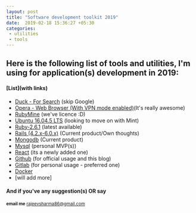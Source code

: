 ```yaml
---
layout: post
title: "Software development toolkit 2019"
date:  2019-02-18 15:36:27 +05:30
categories:
 - utilities
 - tools
---
```



## Here is the following list of tools and utilities, I'm using for application(s) development in 2019:

#### [List](with links)
 
 - [Duck - For Search](https://duckduckgo.com/) (skip Google)
 - [Opera - Web Browser (With VPN mode enabled)](https://www.opera.com)(It's really awesome) 
 - [RubyMine](https://www.jetbrains.com/ruby/) (we've licence :D)
 - [Ubuntu 16.04.5 LTS](https://www.ubuntu.com/) (looking to move on with Mint)
 - [Ruby-2.6.1](https://www.ruby-lang.org/en/) (latest available)
 - [Rails (4.2.x-6.0.x)](https://rubyonrails.org/) (Current product/Own thoughts)
 - [Mongodb](https://www.mongodb.com/) (Current product)
 - [Mysql](https://www.mysql.com/) (personal MVP(s))
 - [React](https://reactjs.org/) (its a newly added one)
 - [Github](https://github.com/rajeevkannav) (for official usage and this blog)
 - [Gitlab](https://about.gitlab.com/) (for personal usage -  preferred one) 
 - [Docker](https://www.docker.com/) 
 - [will add more]
 
 ####  And if you've any suggestion(s) OR say 
                   
 <sup> <b>email me</b>  [rajeevsharma86@gmail.com](#myfootnote1)</sup>
